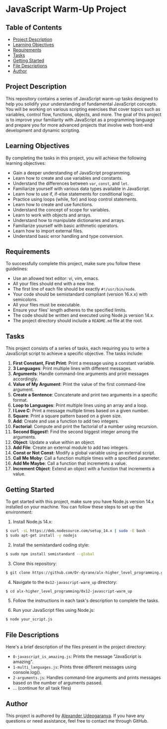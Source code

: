 # JavaScript Warm-Up Project

## Table of Contents

- [Project Description](#project-description)
- [Learning Objectives](#learning-objectives)
- [Requirements](#requirements)
- [Tasks](#tasks)
- [Getting Started](#getting-started)
- [File Descriptions](#file-descriptions)
- [Author](#author)

## Project Description

This repository contains a series of JavaScript warm-up tasks designed to help you solidify your understanding of fundamental JavaScript concepts. You will be working on various scripting exercises that cover topics such as variables, control flow, functions, objects, and more. The goal of this project is to improve your familiarity with JavaScript as a programming language and prepare you for more advanced projects that involve web front-end development and dynamic scripting.

## Learning Objectives

By completing the tasks in this project, you will achieve the following learning objectives:

- Gain a deeper understanding of JavaScript programming.
- Learn how to create and use variables and constants.
- Understand the differences between `var`, `const`, and `let`.
- Familiarize yourself with various data types available in JavaScript.
- Learn how to use if, if-else statements for conditional logic.
- Practice using loops (while, for) and loop control statements.
- Learn how to create and use functions.
- Understand the concept of scope for variables.
- Learn to work with objects and arrays.
- Understand how to manipulate dictionaries and arrays.
- Familiarize yourself with basic arithmetic operators.
- Learn how to import external files.
- Understand basic error handling and type conversion.

## Requirements

To successfully complete this project, make sure you follow these guidelines:

- Use an allowed text editor: vi, vim, emacs.
- All your files should end with a new line.
- The first line of each file should be exactly `#!/usr/bin/node`.
- Your code should be semistandard compliant (version 16.x.x) with semicolons.
- All your files must be executable.
- Ensure your files' length adheres to the specified limits.
- The code should be written and executed using Node.js version 14.x.
- The project directory should include a `README.md` file at the root.

## Tasks

This project consists of a series of tasks, each requiring you to write a JavaScript script to achieve a specific objective. The tasks include:

1. **First Constant, First Print**: Print a message using a constant variable.
2. **3 Languages**: Print multiple lines with different messages.
3. **Arguments**: Handle command-line arguments and print messages accordingly.
4. **Value of My Argument**: Print the value of the first command-line argument.
5. **Create a Sentence**: Concatenate and print two arguments in a specific format.
6. **Loop to Languages**: Print multiple lines using an array and a loop.
7. **I Love C**: Print a message multiple times based on a given number.
8. **Square**: Print a square pattern based on a given size.
9. **Add**: Create and use a function to add two integers.
10. **Factorial**: Compute and print the factorial of a number using recursion.
11. **Second Biggest!**: Find the second biggest integer among the arguments.
12. **Object**: Update a value within an object.
13. **Add File**: Create an external module to add two integers.
14. **Const or Not Const**: Modify a global variable using an external script.
15. **Call Me Moby**: Call a function multiple times with a specified parameter.
16. **Add Me Maybe**: Call a function that increments a value.
17. **Increment Object**: Extend an object with a function that increments a value.

## Getting Started

To get started with this project, make sure you have Node.js version 14.x installed on your machine. You can follow these steps to set up the environment:

1. Install Node.js 14.x:

```bash
$ curl -sL https://deb.nodesource.com/setup_14.x | sudo -E bash -
$ sudo apt-get install -y nodejs
```

2. Install the semistandard coding style:

```bash
$ sudo npm install semistandard --global
```

3. Clone this repository:

```bash
$ git clone https://github.com/Dr-dyrane/alx-higher_level_programming.git
```

4. Navigate to the `0x12-javascript-warm_up` directory:

```bash
$ cd alx-higher_level_programming/0x12-javascript-warm_up
```

5. Follow the instructions in each task's description to complete the tasks.

6. Run your JavaScript files using Node.js:

```bash
$ node your_script.js
```

## File Descriptions

Here's a brief description of the files present in the project directory:

- `0-javascript_is_amazing.js`: Prints the message "JavaScript is amazing".
- `1-multi_languages.js`: Prints three different messages using console.log().
- `2-arguments.js`: Handles command-line arguments and prints messages based on the number of arguments passed.
- ... (continue for all task files)

## Author

This project is authored by [Alexander Udeogaranya](https://github.com/Dr-dyrane). If you have any questions or need assistance, feel free to contact me through GitHub.
